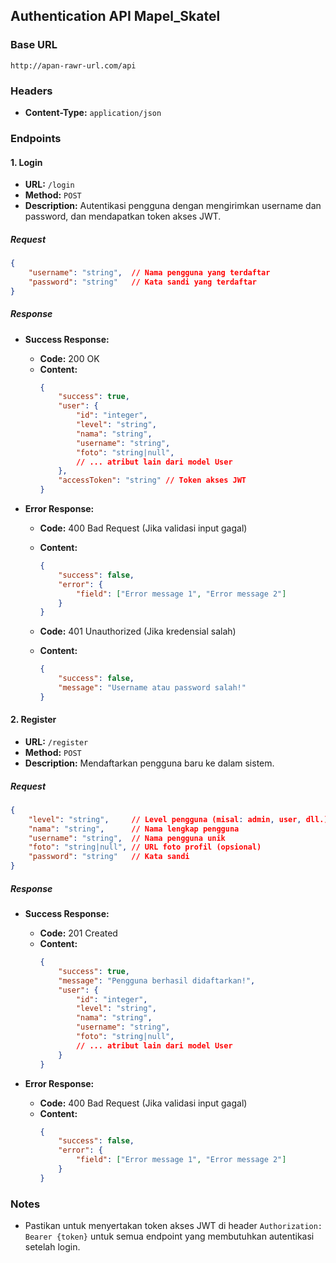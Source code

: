 ## Authentication API Mapel_Skatel

### Base URL

```
http://apan-rawr-url.com/api
```

### Headers

- **Content-Type:** `application/json`

### Endpoints 

#### 1. Login

- **URL:** `/login`
- **Method:** `POST`
- **Description:** Autentikasi pengguna dengan mengirimkan username dan password, dan mendapatkan token akses JWT.

##### Request

```json
{
    "username": "string",  // Nama pengguna yang terdaftar
    "password": "string"   // Kata sandi yang terdaftar
}
```

##### Response

- **Success Response:**

  - **Code:** 200 OK
  - **Content:**
    ```json
    {
        "success": true,
        "user": {
            "id": "integer",
            "level": "string",
            "nama": "string",
            "username": "string",
            "foto": "string|null",
            // ... atribut lain dari model User
        },
        "accessToken": "string" // Token akses JWT
    }
    ```

- **Error Response:**

  - **Code:** 400 Bad Request (Jika validasi input gagal)
  - **Content:**
    ```json
    {
        "success": false,
        "error": {
            "field": ["Error message 1", "Error message 2"]
        }
    }
    ```

  - **Code:** 401 Unauthorized (Jika kredensial salah)
  - **Content:**
    ```json
    {
        "success": false,
        "message": "Username atau password salah!"
    }
    ```

#### 2. Register

- **URL:** `/register`
- **Method:** `POST`
- **Description:** Mendaftarkan pengguna baru ke dalam sistem.

##### Request

```json
{
    "level": "string",     // Level pengguna (misal: admin, user, dll.)
    "nama": "string",      // Nama lengkap pengguna
    "username": "string",  // Nama pengguna unik
    "foto": "string|null", // URL foto profil (opsional)
    "password": "string"   // Kata sandi
}
```

##### Response

- **Success Response:**

  - **Code:** 201 Created
  - **Content:**
    ```json
    {
        "success": true,
        "message": "Pengguna berhasil didaftarkan!",
        "user": {
            "id": "integer",
            "level": "string",
            "nama": "string",
            "username": "string",
            "foto": "string|null",
            // ... atribut lain dari model User
        }
    }
    ```

- **Error Response:**

  - **Code:** 400 Bad Request (Jika validasi input gagal)
  - **Content:**
    ```json
    {
        "success": false,
        "error": {
            "field": ["Error message 1", "Error message 2"]
        }
    }
    ```

### Notes

- Pastikan untuk menyertakan token akses JWT di header `Authorization: Bearer {token}` untuk semua endpoint yang membutuhkan autentikasi setelah login.

